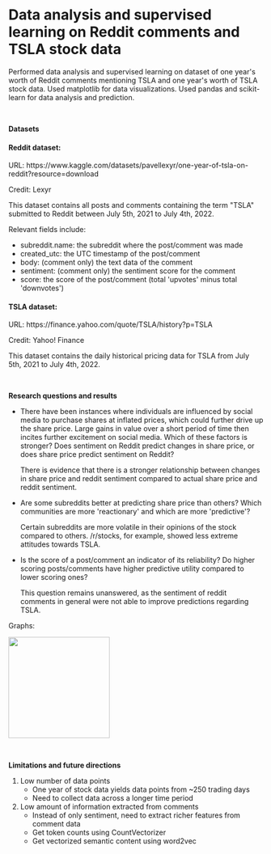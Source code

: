 # Data analysis and supervised learning on Reddit comments and TSLA stock data
Performed data analysis and supervised learning on dataset of one year's worth of Reddit comments mentioning TSLA and one year's worth of TSLA stock data.
Used matplotlib for data visualizations.
Used pandas and scikit-learn for data analysis and prediction.

<p>&nbsp;</p>

**Datasets**

<h4>Reddit dataset:</h4>
URL: https://www.kaggle.com/datasets/pavellexyr/one-year-of-tsla-on-reddit?resource=download

Credit: Lexyr

This dataset contains all posts and comments containing the term "TSLA" submitted to Reddit between July 5th, 2021 to July 4th, 2022.

Relevant fields include:
- subreddit.name: the subreddit where the post/comment was made
- created_utc: the UTC timestamp of the post/comment
- body: (comment only) the text data of the comment
- sentiment: (comment only) the sentiment score for the comment
- score: the score of the post/comment (total 'upvotes' minus total 'downvotes')

<h4>TSLA dataset:</h4>
URL: https://finance.yahoo.com/quote/TSLA/history?p=TSLA

Credit: Yahoo! Finance

This dataset contains the daily historical pricing data for TSLA from July 5th, 2021 to July 4th, 2022.

<p>&nbsp;</p>

**Research questions and results**

- There have been instances where individuals are influenced by social media to purchase shares at inflated prices, which could further drive up the share price. Large gains in value over a short period of time then incites further excitement on social media. Which of these factors is stronger? Does sentiment on Reddit predict changes in share price, or does share price predict sentiment on Reddit?
  
    There is evidence that there is a stronger relationship between changes in share price and reddit sentiment compared to actual share price and reddit sentiment.

- Are some subreddits better at predicting share price than others? Which communities are more 'reactionary' and which are more 'predictive'?
  
    Certain subreddits are more volatile in their opinions of the stock compared to others. /r/stocks, for example, showed less extreme attitudes towards TSLA.

- Is the score of a post/comment an indicator of its reliability? Do higher scoring posts/comments have higher predictive utility compared to lower scoring ones?
  
    This question remains unanswered, as the sentiment of reddit comments in general were not able to improve predictions regarding TSLA.

Graphs:



  <img src="https://github.com/chanjdaniel/sudovision/assets/97641190/9f11ad1a-7730-4978-8ac9-ef6e6da693ad" width="200">

<p>&nbsp;</p>

**Limitations and future directions**
1. Low number of data points
   * One year of stock data yields data points from ~250 trading days
   * Need to collect data across a longer time period
2. Low amount of information extracted from comments
   * Instead of only sentiment, need to extract richer features from comment data
   * Get token counts using CountVectorizer
   * Get vectorized semantic content using word2vec
